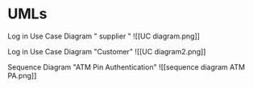 # UMLs
Log in Use Case Diagram " supplier "
![[UC diagram.png]]
  
  Log in Use Case Diagram "Customer"
![[UC diagram2.png]]

Sequence Diagram "ATM Pin Authentication"
![[sequence diagram ATM PA.png]]

